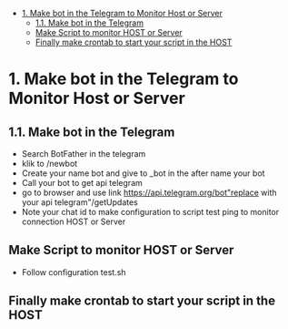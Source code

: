 - [1. Make bot in the Telegram to Monitor Host or Server](#1-make-bot-in-the-telegram-to-monitor-host-or-server)
  - [1.1. Make bot in the Telegram](#11-make-bot-in-the-telegram)
  - [Make Script to monitor HOST or Server](#make-script-to-monitor-host-or-server)
  - [Finally make crontab to start your script in the HOST](#finally-make-crontab-to-start-your-script-in-the-host)

# 1. Make bot in the Telegram to Monitor Host or Server

## 1.1. Make bot in the Telegram
  - Search BotFather in the telegram
  - klik to /newbot
  - Create your name bot and give to _bot in the after name your bot
  - Call your bot to get api telegram
  - go to browser and use link https://api.telegram.org/bot"replace with your api telegram"/getUpdates
  - Note your chat id to make configuration to script test ping to monitor connection HOST or Server

## Make Script to monitor HOST or Server
  - Follow configuration test.sh

## Finally make crontab to start your script in the HOST
